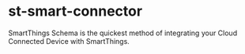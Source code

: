 # st-smart-connector
SmartThings Schema is the quickest method of integrating your Cloud Connected Device with SmartThings.
